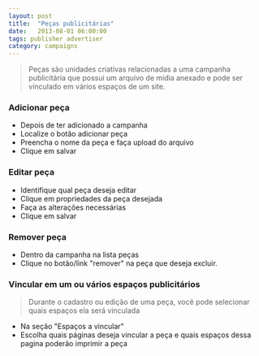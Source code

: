 ```yaml
---
layout: post
title:  "Peças publicitárias"
date:   2013-08-01 06:00:00
tags: publisher advertiser
category: campaigns
---
```


> Peças são unidades criativas relacionadas a uma campanha publicitária que possui um arquivo de mídia anexado 
e pode ser vinculado em vários espaços de um site.

### Adicionar peça
* Depois de ter adicionado a campanha
* Localize o botão adicionar peça
* Preencha o nome da peça e faça upload do arquivo
* Clique em salvar

### Editar peça
* Identifique qual peça deseja editar
* Clique em propriedades da peça desejada
* Faça as alterações necessárias
* Clique em salvar

### Remover peça
* Dentro da campanha na lista peças
* Clique no botão/link "remover" na peça que deseja excluir.

### Vincular em um ou vários espaços publicitários
> Durante o cadastro ou edição de uma peça, você pode selecionar quais espaços ela será vinculada

* Na seção "Espaços a vincular"
* Escolha quais páginas deseja vincular a peça e quais espaços dessa pagina poderão imprimir a peça
